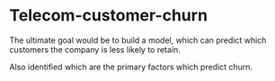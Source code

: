 # Telecom-customer-churn

The ultimate goal would be to build a model, which can predict which customers the
company is less likely to retain.

Also identified which are the primary factors
which predict churn.
